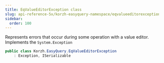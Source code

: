 ```yaml
---
title: EqValueEditorException class
slug: api-reference-5x/korzh-easyquery-namespace/eqvalueeditorexception-class
sidebar:
  order: 100
---
```


Represents errors that occur during some operation with a value editor.  Implements the `System.Exception`
```csharp
public class Korzh.EasyQuery.EqValueEditorException
    : Exception, ISerializable

```
